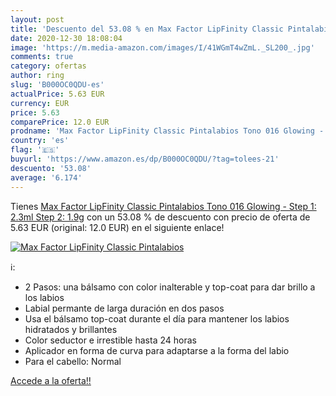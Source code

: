 ```yaml
---
layout: post
title: 'Descuento del 53.08 % en Max Factor LipFinity Classic Pintalabios'
date: 2020-12-30 18:08:04
image: 'https://m.media-amazon.com/images/I/41WGmT4wZmL._SL200_.jpg'
comments: true
category: ofertas
author: ring
slug: 'B000OC0QDU-es'
actualPrice: 5.63 EUR
currency: EUR
price: 5.63
comparePrice: 12.0 EUR
prodname: 'Max Factor LipFinity Classic Pintalabios Tono 016 Glowing - Step 1: 2.3ml  Step 2: 1.9g'
country: 'es'
flag: '🇪🇸'
buyurl: 'https://www.amazon.es/dp/B000OC0QDU/?tag=tolees-21'
descuento: '53.08'
average: '6.174'
---
```


Tienes [Max Factor LipFinity Classic Pintalabios Tono 016 Glowing - Step 1: 2.3ml  Step 2: 1.9g](https://www.amazon.es/dp/B000OC0QDU/?tag=tolees-21) con un 53.08 % de descuento con precio de oferta de 5.63 EUR (original: 12.0 EUR) en el siguiente enlace!

[![Max Factor LipFinity Classic Pintalabios](https://m.media-amazon.com/images/I/41WGmT4wZmL._SL200_.jpg)](https://www.amazon.es/dp/B000OC0QDU/?tag=tolees-21)

ℹ️:

- 2 Pasos: una bálsamo con color inalterable y top-coat para dar brillo a los labios
- Labial permante de larga duración en dos pasos
- Usa el bálsamo top-coat durante el día para mantener los labios hidratados y brillantes
- Color seductor e irrestible hasta 24 horas
- Aplicador en forma de curva para adaptarse a la forma del labio
- Para el cabello: Normal

[Accede a la oferta!!](https://www.amazon.es/dp/B000OC0QDU/?tag=tolees-21)
